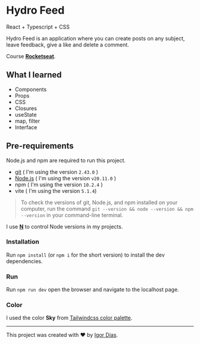 # Hydro Feed

React + Typescript + CSS

Hydro Feed is an application where you can create posts on any subject, leave feedback, give a like and delete a comment.

Course [**Rocketseat**](https://app.rocketseat.com.br/home).

## What I learned

- Components
- Props
- CSS
- Closures
- useState
- map, filter
- Interface

## Pre-requirements

Node.js and npm are required to run this project.

- [git](https://git-scm.com/) ( I'm using the version `2.43.0` )
- [Node.js](https://nodejs.org/en/) ( I'm using the version `v20.11.0` )
- npm ( I'm using the version `10.2.4` )
- vite ( I'm using the version `5.1.4`)

> To check the versions of git, Node.js, and npm installed on your computer, run the command `git --version && node --version && npm --version` in your command-line terminal.

I use [**N**](https://github.com/tj/n) to control Node versions
in my projects.

### Installation

Run `npm install` (or `npm i` for the short version) to install the dev dependencies.

### Run

Run `npm run dev` open the browser and navigate to the localhost page.

### Color

I used the color **Sky** from [Tailwindcss color palette](https://tailwindcss.com/docs/customizing-colors#default-color-palette).

---

This project was created with ❤️ by [Igor Dias](https://igordiasth.dev).
